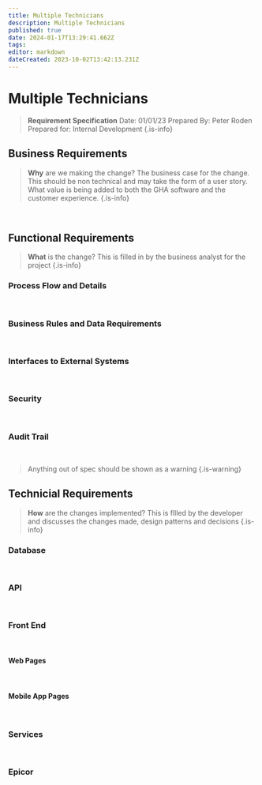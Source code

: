 ```yaml
---
title: Multiple Technicians
description: Multiple Technicians
published: true
date: 2024-01-17T13:29:41.662Z
tags: 
editor: markdown
dateCreated: 2023-10-02T13:42:13.231Z
---
```


# Multiple Technicians

> **Requirement Specification**
> Date: 01/01/23
> Prepared By: Peter Roden
> Prepared for: Internal Development
{.is-info}

## Business Requirements

> **Why** are we making the change?
> The business case for the change. This should be non technical and may take the form of a user story. What value is being added to both the GHA software and the customer experience.
{.is-info}

<br/>

## Functional Requirements

> **What** is the change?
> This is filled in by the business analyst for the project
{.is-info}

### Process Flow and Details
<br/>

### Business Rules and Data Requirements
<br/>

### Interfaces to External Systems
<br/>

### Security
<br/>

### Audit Trail
<br/>

> Anything out of spec should be shown as a warning
{.is-warning}


## Technicial Requirements

> **How** are the changes implemented?
> This is fllled by the developer and discusses the changes made, design patterns and decisions
{.is-info}

### Database
<br/>

### API
<br/>

### Front End
<br/>

#### Web Pages
<br/>

#### Mobile App Pages
<br/>

### Services
<br/>

### Epicor
